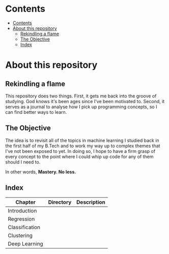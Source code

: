 # Contents

- [Contents](#contents)
- [About this repository](#about-this-repository)
  - [Rekindling a flame](#rekindling-a-flame)
  - [The Objective](#the-objective)
  - [Index](#index)


# About this repository

## Rekindling a flame

This repository does two things. First, it gets me back into the groove of studying. God knows it's been ages since I've been motivated to. Second, it serves as a journal to analyse how I pick up programming concepts, so I can find better ways to learn. 

## The Objective

The idea is to revisit all of the topics in machine learning I studied back in the first half of my B.Tech and to work my way up to complex themes that I've not been exposed to yet. In doing so, I hope to have a firm grasp of every concept to the point where I could whip up code for any of them should I need to. 

In other words, **Mastery. No less.**

## Index


| **Chapter**    	| **Directory** 	| **Description** 	|
|----------------	|---------------	|-----------------	|
| Introduction   	|               	|                 	|
| Regression     	|               	|                 	|
| Classification 	|               	|                 	|
| Clustering     	|               	|                 	|
| Deep Learning  	|               	|                 	|